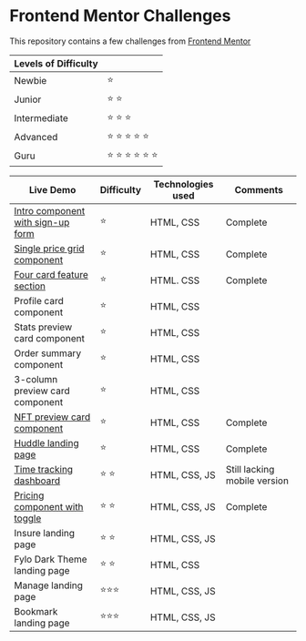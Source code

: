 # Frontend Mentor Challenges

This repository contains a few challenges from [Frontend Mentor](https://www.frontendmentor.io/)

|Levels of Difficulty | |
|---|---|
| Newbie | :star: |
| Junior | :star: :star: |
| Intermediate | :star: :star: :star:  |
| Advanced | :star: :star: :star: :star: :star: |
| Guru | :star: :star: :star: :star: :star: :star: |

|Live Demo|Difficulty|Technologies used|Comments|
|---|---|---|---|
|[Intro component with sign-up form](https://mariocachapuz.github.io/frontend-mentor-challenges/intro-component-with-signup-form/)|:star:|HTML, CSS|Complete|
|[Single price grid component](https://mariocachapuz.github.io/frontend-mentor-challenges/single-price-grid-component/)|:star:|HTML, CSS|Complete|
|[Four card feature section](https://mariocachapuz.github.io/frontend-mentor-challenges/four-card-feature-section/)|:star:|HTML. CSS|Complete|
|Profile card component|:star:|HTML, CSS||
|Stats preview card component|:star:|HTML, CSS||
|Order summary component|:star:|HTML, CSS||
|3-column preview card component|:star:|HTML, CSS||
|[NFT preview card component](https://mariocachapuz.github.io/frontend-mentor-challenges/nft-preview-card-component/)|:star:|HTML, CSS| Complete|
|[Huddle landing page](https://mariocachapuz.github.io/frontend-mentor-challenges/huddle-landing-page)|:star:|HTML, CSS| Complete|
|[Time tracking dashboard](https://mariocachapuz.github.io/frontend-mentor-challenges/time-tracking-dashboard/)|:star: :star:|HTML, CSS, JS|Still lacking mobile version|
|[Pricing component with toggle](https://mariocachapuz.github.io/frontend-mentor-challenges/pricing-component-with-toggle/)|:star: :star:|HTML, CSS, JS|Complete|
|Insure landing page|:star: :star:|HTML, CSS, JS||
|Fylo Dark Theme landing page|:star: :star:|HTML, CSS||
|Manage landing page|:star::star::star:|HTML, CSS, JS||
|Bookmark landing page|:star::star::star:|HTML, CSS, JS||
